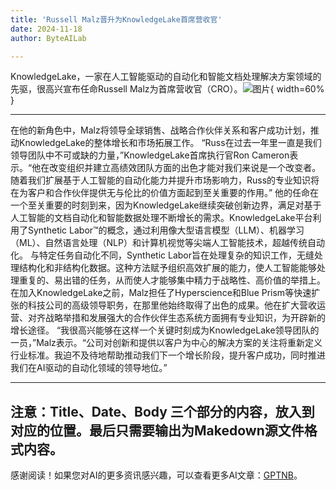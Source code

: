 ```yaml
---
title: 'Russell Malz晋升为KnowledgeLake首席营收官'
date: 2024-11-18
author: ByteAILab

---
```


KnowledgeLake，一家在人工智能驱动的自动化和智能文档处理解决方案领域的先驱，很高兴宣布任命Russell Malz为首席营收官（CRO）。![图片](https://ai-techpark.com/wp-content/uploads/2024/11/Russell-960x540.jpg){ width=60% }

---
在他的新角色中，Malz将领导全球销售、战略合作伙伴关系和客户成功计划，推动KnowledgeLake的整体增长和市场拓展工作。
“Russ在过去一年里一直是我们领导团队中不可或缺的力量，”KnowledgeLake首席执行官Ron Cameron表示。“他在改变组织并建立高绩效团队方面的出色才能对我们来说是一个改变者。随着我们扩展基于人工智能的自动化能力并提升市场影响力，Russ的专业知识将在为客户和合作伙伴提供无与伦比的价值方面起到至关重要的作用。”
他的任命在一个至关重要的时刻到来，因为KnowledgeLake继续突破创新边界，满足对基于人工智能的文档自动化和智能数据处理不断增长的需求。KnowledgeLake平台利用了Synthetic Labor™的概念，通过利用像大型语言模型（LLM）、机器学习（ML）、自然语言处理（NLP）和计算机视觉等尖端人工智能技术，超越传统自动化。
与特定任务自动化不同，Synthetic Labor旨在处理复杂的知识工作，无缝处理结构化和非结构化数据。这种方法赋予组织高效扩展的能力，使人工智能能够处理重复的、易出错的任务，从而使人才能够集中精力于战略性、高价值的举措上。
在加入KnowledgeLake之前，Malz担任了Hyperscience和Blue Prism等快速扩张的科技公司的高级领导职务，在那里他始终取得了出色的成果。他在扩大营收运营、对齐战略举措和发展强大的合作伙伴生态系统方面拥有专业知识，为开辟新的增长途径。
“我很高兴能够在这样一个关键时刻成为KnowledgeLake领导团队的一员，”Malz表示。“公司对创新和提供以客户为中心的解决方案的关注将重新定义行业标准。我迫不及待地帮助推动我们下一个增长阶段，提升客户成功，同时推进我们在AI驱动的自动化领域的领导地位。”

---

注意：Title、Date、Body 三个部分的内容，放入到对应的位置。最后只需要输出为Makedown源文件格式内容。
---
感谢阅读！如果您对AI的更多资讯感兴趣，可以查看更多AI文章：[GPTNB](https://gptnb.com)。